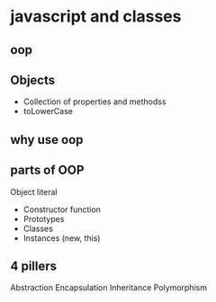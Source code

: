 # javascript and classes

## oop

## Objects
- Collection of properties and methodss
- toLowerCase

## why use oop

## parts of OOP
Object literal

- Constructor function
- Prototypes
- Classes
- Instances (new, this)

## 4 pillers
Abstraction
Encapsulation
Inheritance
Polymorphism